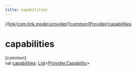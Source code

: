 ```yaml
---
title: capabilities
---
```

//[link](../../../index.html)/[com.tink.model.provider](../index.html)/[[common]Provider](index.html)/[capabilities](capabilities.html)



# capabilities



[common]\
val [capabilities](capabilities.html): [List](https://kotlinlang.org/api/latest/jvm/stdlib/kotlin.collections/-list/index.html)&lt;[Provider.Capability](-capability/index.html)&gt;





